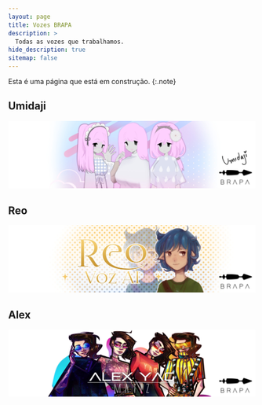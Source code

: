 ```yaml
---
layout: page
title: Vozes BRAPA
description: >
  Todas as vozes que trabalhamos.
hide_description: true
sitemap: false
---
```


Esta é uma página que está em construção.
{:.note}


## Umidaji
[![](../assets/img/Umidaji_Banner.jpg)](https://team-brapa.github.io/umidaji/)

## Reo
[![](../assets/img/Reo_Banner.jpg)](https://team-brapa.github.io/blog/reo)

## Alex
[![](../assets/img/Matiz_Banner.jpg)](https://team-brapa.github.io/vozes/alex/)
